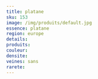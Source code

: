 ```yaml
---
title: platane
sku: 153
image: /img/produits/default.jpg
essence: platane
region: europe
details: 
produits:
couleur: 
densite: 
veines: sans
rarete: 
---
```


